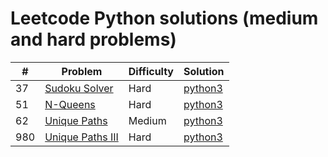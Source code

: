 # Leetcode Python solutions (medium and hard problems)

| # | Problem | Difficulty | Solution |
| - | - | - | - |
| 37 | [Sudoku Solver](https://leetcode.com/problems/sudoku-solver/) | Hard | [python3](https://github.com/wnleao/leetcode/blob/main/37.py) |
| 51 | [N-Queens](https://leetcode.com/problems/n-queens) | Hard | [python3](https://github.com/wnleao/leetcode/blob/main/51.py) |
| 62 | [Unique Paths](https://leetcode.com/problems/unique-paths/) | Medium | [python3](https://github.com/wnleao/leetcode/blob/main/62.py) |
| 980 | [Unique Paths III](https://leetcode.com/problems/unique-paths-iii/) | Hard | [python3](https://github.com/wnleao/leetcode/blob/main/980.py) |
